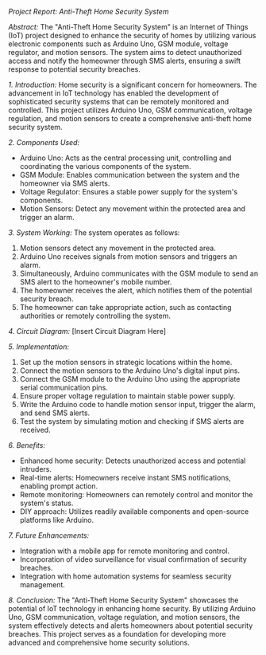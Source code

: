 *Project Report: Anti-Theft Home Security System*

*Abstract:*
The "Anti-Theft Home Security System" is an Internet of Things (IoT) project designed to enhance the security of homes by utilizing various electronic components such as Arduino Uno, GSM module, voltage regulator, and motion sensors. The system aims to detect unauthorized access and notify the homeowner through SMS alerts, ensuring a swift response to potential security breaches.

*1. Introduction:*
Home security is a significant concern for homeowners. The advancement in IoT technology has enabled the development of sophisticated security systems that can be remotely monitored and controlled. This project utilizes Arduino Uno, GSM communication, voltage regulation, and motion sensors to create a comprehensive anti-theft home security system.

*2. Components Used:*
- Arduino Uno: Acts as the central processing unit, controlling and coordinating the various components of the system.
- GSM Module: Enables communication between the system and the homeowner via SMS alerts.
- Voltage Regulator: Ensures a stable power supply for the system's components.
- Motion Sensors: Detect any movement within the protected area and trigger an alarm.

*3. System Working:*
The system operates as follows:
1. Motion sensors detect any movement in the protected area.
2. Arduino Uno receives signals from motion sensors and triggers an alarm.
3. Simultaneously, Arduino communicates with the GSM module to send an SMS alert to the homeowner's mobile number.
4. The homeowner receives the alert, which notifies them of the potential security breach.
5. The homeowner can take appropriate action, such as contacting authorities or remotely controlling the system.

*4. Circuit Diagram:*
[Insert Circuit Diagram Here]

*5. Implementation:*
1. Set up the motion sensors in strategic locations within the home.
2. Connect the motion sensors to the Arduino Uno's digital input pins.
3. Connect the GSM module to the Arduino Uno using the appropriate serial communication pins.
4. Ensure proper voltage regulation to maintain stable power supply.
5. Write the Arduino code to handle motion sensor input, trigger the alarm, and send SMS alerts.
6. Test the system by simulating motion and checking if SMS alerts are received.

*6. Benefits:*
- Enhanced home security: Detects unauthorized access and potential intruders.
- Real-time alerts: Homeowners receive instant SMS notifications, enabling prompt action.
- Remote monitoring: Homeowners can remotely control and monitor the system's status.
- DIY approach: Utilizes readily available components and open-source platforms like Arduino.

*7. Future Enhancements:*
- Integration with a mobile app for remote monitoring and control.
- Incorporation of video surveillance for visual confirmation of security breaches.
- Integration with home automation systems for seamless security management.

*8. Conclusion:*
The "Anti-Theft Home Security System" showcases the potential of IoT technology in enhancing home security. By utilizing Arduino Uno, GSM communication, voltage regulation, and motion sensors, the system effectively detects and alerts homeowners about potential security breaches. This project serves as a foundation for developing more advanced and comprehensive home security solutions.
